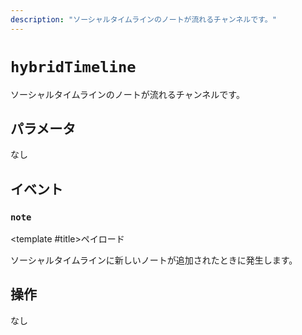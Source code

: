 ```yaml
---
description: "ソーシャルタイムラインのノートが流れるチャンネルです。"
---
```


# `hybridTimeline`
ソーシャルタイムラインのノートが流れるチャンネルです。

## パラメータ
なし

## イベント
### `note`
<MkSchemaViewer :schema="{
	$ref: 'misskey://Note'
}">
	<template #title>ペイロード</template>
</MkSchemaViewer>

ソーシャルタイムラインに新しいノートが追加されたときに発生します。

## 操作
なし
